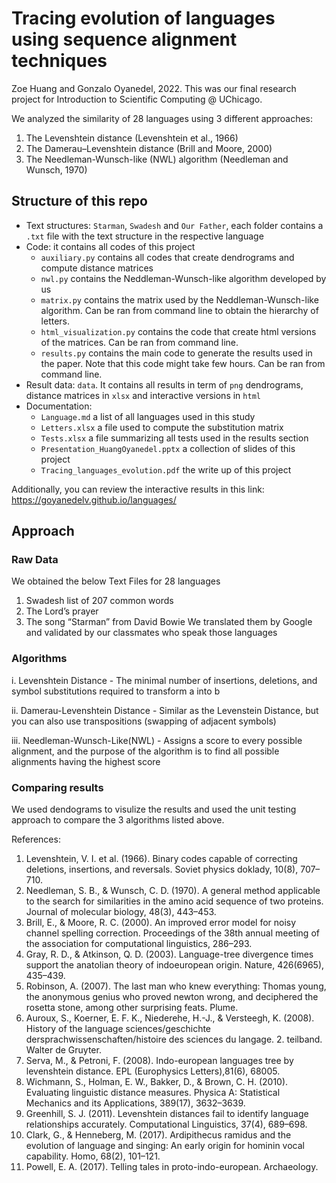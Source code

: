 # Tracing evolution of languages using sequence alignment techniques

Zoe Huang and Gonzalo Oyanedel, 2022. This was our final research project for Introduction to Scientific Computing @ UChicago.

We analyzed the similarity of 28 languages using 3 different approaches:

1. The Levenshtein distance (Levenshtein et al., 1966)
2. The Damerau–Levenshtein distance (Brill and Moore, 2000)
3. The Needleman-Wunsch-like (NWL) algorithm (Needleman and Wunsch, 1970)

## Structure of this repo

- Text structures: `Starman`, `Swadesh` and `Our Father`, each folder contains a `.txt` file with the text structure in the respective language
- Code: it contains all codes of this project
    - `auxiliary.py` contains all codes that create dendrograms and compute distance matrices
    - `nwl.py` contains the Neddleman-Wunsch-like algorithm developed by us
    - `matrix.py` contains the matrix used by the Neddleman-Wunsch-like algorithm. Can be ran from command line to obtain the hierarchy of letters.
    - `html_visualization.py` contains the code that create html versions of the matrices. Can be ran from command line.
    - `results.py` contains the main code to generate the results used in the paper. Note that this code might take  few hours. Can be ran from command line.
- Result data: `data`. It contains all results in term of `png` dendrograms, distance matrices in `xlsx` and interactive versions in `html`
- Documentation:
    - `Language.md` a list of all languages used in this study
    - `Letters.xlsx` a file used to compute the substitution matrix
    - `Tests.xlsx` a file summarizing all tests used in the results section
    - `Presentation_HuangOyanedel.pptx` a collection of slides of this project
    - `Tracing_languages_evolution.pdf` the write up of this project

Additionally, you can review the interactive results in this link: https://goyanedelv.github.io/languages/

## Approach

### Raw Data

We obtained the below Text Files for 28 languages

1. Swadesh list of 207 common words
2. The Lord’s prayer
3. The song “Starman” from David Bowie
We translated them by Google and validated by our classmates who speak those languages

### Algorithms

i. Levenshtein Distance - The minimal number of insertions, deletions, and symbol substitutions required to transform a into b

ii. Damerau-Levenshtein Distance - Similar as the Levenstein Distance, but you can also use transpositions (swapping of adjacent symbols)

iii. Needleman-Wunsch-Like(NWL) - Assigns a score to every possible alignment, and the purpose of the algorithm is to find all possible alignments having the highest score

### Comparing results

We used dendograms to visulize the results and used the unit testing approach to compare the 3 algorithms listed above.

References:

1. Levenshtein, V. I. et al. (1966). Binary codes capable of correcting deletions, insertions, and reversals. Soviet physics doklady, 10(8), 707–710.
2. Needleman, S. B., & Wunsch, C. D. (1970). A general method applicable to the search for similarities in the amino acid sequence of two proteins. Journal of molecular biology, 48(3), 443–453.
3. Brill, E., & Moore, R. C. (2000). An improved error model for noisy channel spelling correction. Proceedings of the 38th annual meeting of the association for computational linguistics, 286–293.
4. Gray, R. D., & Atkinson, Q. D. (2003). Language-tree divergence times support the anatolian theory of indoeuropean origin. Nature, 426(6965), 435–439.
5. Robinson, A. (2007). The last man who knew everything: Thomas young, the anonymous genius who proved newton wrong, and deciphered the rosetta stone, among other surprising feats. Plume.
6. Auroux, S., Koerner, E. F. K., Niederehe, H.-J., & Versteegh, K. (2008). History of the language sciences/geschichte dersprachwissenschaften/histoire des sciences du langage. 2. teilband. Walter de Gruyter.
7. Serva, M., & Petroni, F. (2008). Indo-european languages tree by levenshtein distance. EPL (Europhysics Letters),81(6), 68005.
8. Wichmann, S., Holman, E. W., Bakker, D., & Brown, C. H. (2010). Evaluating linguistic distance measures. Physica A: Statistical Mechanics and its Applications, 389(17), 3632–3639.
9. Greenhill, S. J. (2011). Levenshtein distances fail to identify language relationships accurately. Computational Linguistics, 37(4), 689–698.
10. Clark, G., & Henneberg, M. (2017). Ardipithecus ramidus and the evolution of language and singing: An early origin for hominin vocal capability. Homo, 68(2), 101–121.
11. Powell, E. A. (2017). Telling tales in proto-indo-european. Archaeology.
